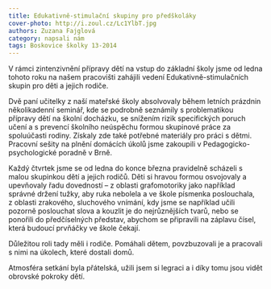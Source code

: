 ```yaml
---
title: Edukativně-stimulační skupiny pro předškoláky
cover-photo: http://i.zoul.cz/Lc1YlbT.jpg
authors: Zuzana Fajglová
category: napsali nám
tags: Boskovice školky 13-2014
---
```


V rámci zintenzivnění přípravy dětí na vstup do základní školy jsme od ledna tohoto roku na našem pracovišti zahájili vedení  Edukativně-stimulačních skupin pro děti a jejich rodiče.

Dvě paní učitelky z naší mateřské školy absolvovaly během letních prázdnin několikadenní seminář, kde se podrobně seznámily s problematikou přípravy dětí na školní docházku, se snížením rizik specifických poruch učení a s prevencí školního neúspěchu formou skupinové práce za spoluúčasti rodiny. Získaly zde také potřebné materiály pro práci s dětmi. Pracovní sešity na plnění domácích úkolů jsme zakoupili v Pedagogicko-psychologické poradně v Brně.

Každý čtvrtek jsme se od ledna do konce března pravidelně scházeli s malou skupinkou dětí a jejich rodičů. Děti si hravou formou osvojovaly a upevňovaly řadu dovedností – z oblasti grafomotoriky jako například správné držení tužky, aby ruka nebolela a ve škole písmenka poslouchala, z oblasti zrakového, sluchového vnímání, kdy jsme se například učili pozorně poslouchat slova a kouzlit je do nejrůznějších tvarů, nebo se ponořili do předčíselných představ, abychom se připravili na záplavu čísel, která budoucí prvňáčky ve škole čekají. 

Důležitou roli tady měli i rodiče. Pomáhali dětem, povzbuzovali je a pracovali s nimi na úkolech, které  dostali domů. 

Atmosféra setkání byla přátelská, užili jsem si legraci a i díky tomu jsou vidět obrovské pokroky dětí.